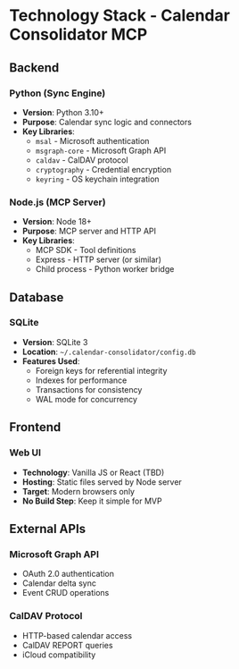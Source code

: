# Technology Stack - Calendar Consolidator MCP

## Backend

### Python (Sync Engine)
- **Version**: Python 3.10+
- **Purpose**: Calendar sync logic and connectors
- **Key Libraries**:
  - `msal` - Microsoft authentication
  - `msgraph-core` - Microsoft Graph API
  - `caldav` - CalDAV protocol
  - `cryptography` - Credential encryption
  - `keyring` - OS keychain integration

### Node.js (MCP Server)
- **Version**: Node 18+
- **Purpose**: MCP server and HTTP API
- **Key Libraries**:
  - MCP SDK - Tool definitions
  - Express - HTTP server (or similar)
  - Child process - Python worker bridge

## Database

### SQLite
- **Version**: SQLite 3
- **Location**: `~/.calendar-consolidator/config.db`
- **Features Used**:
  - Foreign keys for referential integrity
  - Indexes for performance
  - Transactions for consistency
  - WAL mode for concurrency

## Frontend

### Web UI
- **Technology**: Vanilla JS or React (TBD)
- **Hosting**: Static files served by Node server
- **Target**: Modern browsers only
- **No Build Step**: Keep it simple for MVP

## External APIs

### Microsoft Graph API
- OAuth 2.0 authentication
- Calendar delta sync
- Event CRUD operations

### CalDAV Protocol
- HTTP-based calendar access
- CalDAV REPORT queries
- iCloud compatibility
